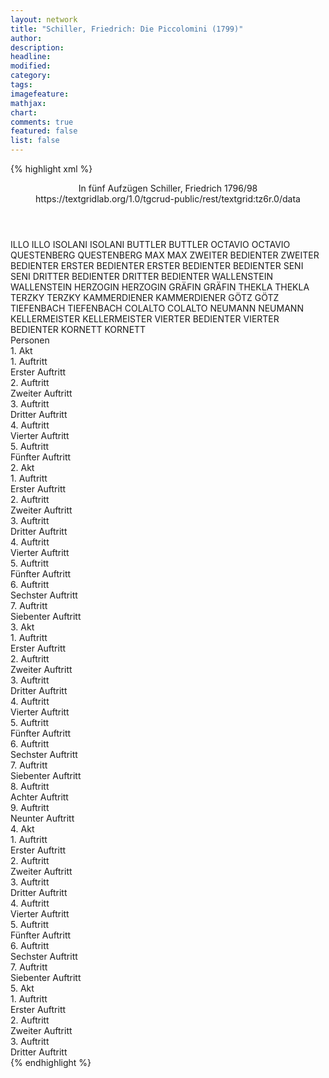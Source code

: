 ```yaml
---
layout: network
title: "Schiller, Friedrich: Die Piccolomini (1799)"
author:
description:
headline:
modified:
category:
tags:
imagefeature:
mathjax:
chart:
comments: true
featured: false
list: false
---
```

{% highlight xml %}
<?xml-model href="https://raw.githubusercontent.com/DLiNa/project/master/rules/lina.rnc"?><?xml-model href="https://raw.githubusercontent.com/DLiNa/project/master/rules/lina.sch"?>
<play xmlns="http://lina.digital">
  <header>
    <title>Die Piccolomini</title>
    <subtitle>In fünf Aufzügen</subtitle>
    <genretitle/>
    <author>Schiller, Friedrich</author>
    <date type="print"/>
    <date type="premiere" when="1799"/>
    <date type="written" when="1798">1796/98</date>
    <source>https://textgridlab.org/1.0/tgcrud-public/rest/textgrid:tz6r.0/data</source>
  </header>
  <personae>
    <character>
      <name>ILLO</name>
      <alias xml:id="illo">
        <name>ILLO</name>
      </alias>
    </character>
    <character>
      <name>ISOLANI</name>
      <alias xml:id="isolani">
        <name>ISOLANI</name>
      </alias>
    </character>
    <character>
      <name>BUTTLER</name>
      <alias xml:id="buttler">
        <name>BUTTLER</name>
      </alias>
    </character>
    <character>
      <name>OCTAVIO</name>
      <alias xml:id="octavio">
        <name>OCTAVIO</name>
      </alias>
    </character>
    <character>
      <name>QUESTENBERG</name>
      <alias xml:id="questenberg">
        <name>QUESTENBERG</name>
      </alias>
    </character>
    <character>
      <name>MAX</name>
      <alias xml:id="max">
        <name>MAX</name>
      </alias>
    </character>
    <character>
      <name>ZWEITER BEDIENTER</name>
      <alias xml:id="zweiter_bedienter">
        <name>ZWEITER BEDIENTER</name>
      </alias>
    </character>
    <character>
      <name>ERSTER BEDIENTER</name>
      <alias xml:id="erster_bedienter">
        <name>ERSTER BEDIENTER</name>
      </alias>
      <alias xml:id="bedienter">
        <name>BEDIENTER</name>
      </alias>
    </character>
    <character>
      <name>SENI</name>
      <alias xml:id="seni">
        <name>SENI</name>
      </alias>
    </character>
    <character>
      <name>DRITTER BEDIENTER</name>
      <alias xml:id="dritter_bedienter">
        <name>DRITTER BEDIENTER</name>
      </alias>
    </character>
    <character>
      <name>WALLENSTEIN</name>
      <alias xml:id="wallenstein">
        <name>WALLENSTEIN</name>
      </alias>
    </character>
    <character>
      <name>HERZOGIN</name>
      <alias xml:id="herzogin">
        <name>HERZOGIN</name>
      </alias>
    </character>
    <character>
      <name>GRÄFIN</name>
      <alias xml:id="gräfin">
        <name>GRÄFIN</name>
      </alias>
    </character>
    <character>
      <name>THEKLA</name>
      <alias xml:id="thekla">
        <name>THEKLA</name>
      </alias>
    </character>
    <character>
      <name>TERZKY</name>
      <alias xml:id="terzky">
        <name>TERZKY</name>
      </alias>
    </character>
    <character>
      <name>KAMMERDIENER</name>
      <alias xml:id="kammerdiener">
        <name>KAMMERDIENER</name>
      </alias>
    </character>
    <character>
      <name>GÖTZ</name>
      <alias xml:id="götz">
        <name>GÖTZ</name>
      </alias>
    </character>
    <character>
      <name>TIEFENBACH</name>
      <alias xml:id="tiefenbach">
        <name>TIEFENBACH</name>
      </alias>
    </character>
    <character>
      <name>COLALTO</name>
      <alias xml:id="colalto">
        <name>COLALTO</name>
      </alias>
    </character>
    <character>
      <name>NEUMANN</name>
      <alias xml:id="neumann">
        <name>NEUMANN</name>
      </alias>
    </character>
    <character>
      <name>KELLERMEISTER</name>
      <alias xml:id="kellermeister">
        <name>KELLERMEISTER</name>
      </alias>
    </character>
    <character>
      <name>VIERTER BEDIENTER</name>
      <alias xml:id="vierter_bedienter">
        <name>VIERTER BEDIENTER</name>
      </alias>
    </character>
    <character>
      <name>KORNETT</name>
      <alias xml:id="kornett">
        <name>KORNETT</name>
      </alias>
    </character>
  </personae>
  <text>
    <div>
      <head>Personen</head>
    </div>
    <div>
      <head>1. Akt</head>
      <div>
        <head>1. Auftritt</head>
        <div>
          <head>Erster Auftritt</head>
          <sp who="#illo">
            <amount n="12" unit="speech_acts"/>
            <amount n="212" unit="words"/>
            <amount n="34" unit="lines"/>
            <amount n="1193" unit="chars"/>
          </sp>
          <sp who="#isolani">
            <amount n="8" unit="speech_acts"/>
            <amount n="289" unit="words"/>
            <amount n="41" unit="lines"/>
            <amount n="1566" unit="chars"/>
          </sp>
          <sp who="#buttler">
            <amount n="9" unit="speech_acts"/>
            <amount n="104" unit="words"/>
            <amount n="17" unit="lines"/>
            <amount n="553" unit="chars"/>
          </sp>
        </div>
      </div>
      <div>
        <head>2. Auftritt</head>
        <div>
          <head>Zweiter Auftritt</head>
          <sp who="#octavio">
            <amount n="5" unit="speech_acts"/>
            <amount n="183" unit="words"/>
            <amount n="25" unit="lines"/>
            <amount n="1026" unit="chars"/>
          </sp>
          <sp who="#questenberg">
            <amount n="19" unit="speech_acts"/>
            <amount n="300" unit="words"/>
            <amount n="39" unit="lines"/>
            <amount n="1607" unit="chars"/>
          </sp>
          <sp who="#illo">
            <amount n="14" unit="speech_acts"/>
            <amount n="402" unit="words"/>
            <amount n="53" unit="lines"/>
            <amount n="2134" unit="chars"/>
          </sp>
          <sp who="#isolani">
            <amount n="7" unit="speech_acts"/>
            <amount n="190" unit="words"/>
            <amount n="25" unit="lines"/>
            <amount n="1011" unit="chars"/>
          </sp>
          <sp who="#buttler">
            <amount n="4" unit="speech_acts"/>
            <amount n="387" unit="words"/>
            <amount n="54" unit="lines"/>
            <amount n="2196" unit="chars"/>
          </sp>
        </div>
      </div>
      <div>
        <head>3. Auftritt</head>
        <div>
          <head>Dritter Auftritt</head>
          <sp who="#questenberg">
            <amount n="10" unit="speech_acts"/>
            <amount n="347" unit="words"/>
            <amount n="48" unit="lines"/>
            <amount n="1951" unit="chars"/>
          </sp>
          <sp who="#octavio">
            <amount n="10" unit="speech_acts"/>
            <amount n="453" unit="words"/>
            <amount n="63" unit="lines"/>
            <amount n="2517" unit="chars"/>
          </sp>
        </div>
      </div>
      <div>
        <head>4. Auftritt</head>
        <div>
          <head>Vierter Auftritt</head>
          <sp who="#max">
            <amount n="14" unit="speech_acts"/>
            <amount n="1044" unit="words"/>
            <amount n="136" unit="lines"/>
            <amount n="5517" unit="chars"/>
          </sp>
          <sp who="#octavio">
            <amount n="8" unit="speech_acts"/>
            <amount n="342" unit="words"/>
            <amount n="45" unit="lines"/>
            <amount n="1865" unit="chars"/>
          </sp>
          <sp who="#questenberg">
            <amount n="7" unit="speech_acts"/>
            <amount n="141" unit="words"/>
            <amount n="21" unit="lines"/>
            <amount n="766" unit="chars"/>
          </sp>
        </div>
      </div>
      <div>
        <head>5. Auftritt</head>
        <div>
          <head>Fünfter Auftritt</head>
          <sp who="#questenberg">
            <amount n="7" unit="speech_acts"/>
            <amount n="69" unit="words"/>
            <amount n="12" unit="lines"/>
            <amount n="310" unit="chars"/>
          </sp>
          <sp who="#octavio">
            <amount n="7" unit="speech_acts"/>
            <amount n="121" unit="words"/>
            <amount n="18" unit="lines"/>
            <amount n="618" unit="chars"/>
          </sp>
        </div>
      </div>
    </div>
    <div>
      <head>2. Akt</head>
      <div>
        <head>1. Auftritt</head>
        <div>
          <head>Erster Auftritt</head>
          <sp who="#bedienter">
            <amount n="1" unit="speech_acts"/>
            <amount n="16" unit="words"/>
            <amount n="2" unit="lines"/>
            <amount n="92" unit="chars"/>
          </sp>
          <sp who="#zweiter_bedienter">
            <amount n="5" unit="speech_acts"/>
            <amount n="58" unit="words"/>
            <amount n="9" unit="lines"/>
            <amount n="317" unit="chars"/>
          </sp>
          <sp who="#erster_bedienter">
            <amount n="2" unit="speech_acts"/>
            <amount n="13" unit="words"/>
            <amount n="3" unit="lines"/>
            <amount n="71" unit="chars"/>
          </sp>
          <sp who="#seni">
            <amount n="4" unit="speech_acts"/>
            <amount n="89" unit="words"/>
            <amount n="12" unit="lines"/>
            <amount n="438" unit="chars"/>
          </sp>
          <sp who="#dritter_bedienter">
            <amount n="2" unit="speech_acts"/>
            <amount n="34" unit="words"/>
            <amount n="4" unit="lines"/>
            <amount n="168" unit="chars"/>
          </sp>
        </div>
      </div>
      <div>
        <head>2. Auftritt</head>
        <div>
          <head>Zweiter Auftritt</head>
          <sp who="#wallenstein">
            <amount n="15" unit="speech_acts"/>
            <amount n="139" unit="words"/>
            <amount n="24" unit="lines"/>
            <amount n="796" unit="chars"/>
          </sp>
          <sp who="#herzogin">
            <amount n="15" unit="speech_acts"/>
            <amount n="476" unit="words"/>
            <amount n="69" unit="lines"/>
            <amount n="2618" unit="chars"/>
          </sp>
        </div>
      </div>
      <div>
        <head>3. Auftritt</head>
        <div>
          <head>Dritter Auftritt</head>
          <sp who="#gräfin">
            <amount n="1" unit="speech_acts"/>
            <amount n="36" unit="words"/>
            <amount n="5" unit="lines"/>
            <amount n="210" unit="chars"/>
          </sp>
          <sp who="#wallenstein">
            <amount n="3" unit="speech_acts"/>
            <amount n="159" unit="words"/>
            <amount n="22" unit="lines"/>
            <amount n="868" unit="chars"/>
          </sp>
          <sp who="#herzogin">
            <amount n="2" unit="speech_acts"/>
            <amount n="58" unit="words"/>
            <amount n="8" unit="lines"/>
            <amount n="326" unit="chars"/>
          </sp>
          <sp who="#thekla">
            <amount n="1" unit="speech_acts"/>
            <amount n="28" unit="words"/>
            <amount n="3" unit="lines"/>
            <amount n="139" unit="chars"/>
          </sp>
        </div>
      </div>
      <div>
        <head>4. Auftritt</head>
        <div>
          <head>Vierter Auftritt</head>
          <sp who="#gräfin">
            <amount n="3" unit="speech_acts"/>
            <amount n="45" unit="words"/>
            <amount n="6" unit="lines"/>
            <amount n="239" unit="chars"/>
          </sp>
          <sp who="#wallenstein">
            <amount n="3" unit="speech_acts"/>
            <amount n="92" unit="words"/>
            <amount n="12" unit="lines"/>
            <amount n="513" unit="chars"/>
          </sp>
          <sp who="#max">
            <amount n="3" unit="speech_acts"/>
            <amount n="166" unit="words"/>
            <amount n="21" unit="lines"/>
            <amount n="857" unit="chars"/>
          </sp>
          <sp who="#thekla">
            <amount n="1" unit="speech_acts"/>
            <amount n="26" unit="words"/>
            <amount n="3" unit="lines"/>
            <amount n="126" unit="chars"/>
          </sp>
          <sp who="#terzky">
            <amount n="1" unit="speech_acts"/>
            <amount n="6" unit="words"/>
            <amount n="1" unit="lines"/>
            <amount n="44" unit="chars"/>
          </sp>
        </div>
      </div>
      <div>
        <head>5. Auftritt</head>
        <div>
          <head>Fünfter Auftritt</head>
          <sp who="#wallenstein">
            <amount n="7" unit="speech_acts"/>
            <amount n="362" unit="words"/>
            <amount n="49" unit="lines"/>
            <amount n="1972" unit="chars"/>
          </sp>
          <sp who="#terzky">
            <amount n="7" unit="speech_acts"/>
            <amount n="223" unit="words"/>
            <amount n="31" unit="lines"/>
            <amount n="1183" unit="chars"/>
          </sp>
        </div>
      </div>
      <div>
        <head>6. Auftritt</head>
        <div>
          <head>Sechster Auftritt</head>
          <sp who="#wallenstein">
            <amount n="18" unit="speech_acts"/>
            <amount n="456" unit="words"/>
            <amount n="70" unit="lines"/>
            <amount n="2588" unit="chars"/>
          </sp>
          <sp who="#illo">
            <amount n="14" unit="speech_acts"/>
            <amount n="493" unit="words"/>
            <amount n="72" unit="lines"/>
            <amount n="2793" unit="chars"/>
          </sp>
          <sp who="#terzky">
            <amount n="6" unit="speech_acts"/>
            <amount n="50" unit="words"/>
            <amount n="10" unit="lines"/>
            <amount n="281" unit="chars"/>
          </sp>
          <sp who="#kammerdiener">
            <amount n="1" unit="speech_acts"/>
            <amount n="3" unit="words"/>
            <amount n="1" unit="lines"/>
            <amount n="19" unit="chars"/>
          </sp>
        </div>
      </div>
      <div>
        <head>7. Auftritt</head>
        <div>
          <head>Siebenter Auftritt</head>
          <sp who="#wallenstein">
            <amount n="25" unit="speech_acts"/>
            <amount n="1138" unit="words"/>
            <amount n="160" unit="lines"/>
            <amount n="6292" unit="chars"/>
          </sp>
          <sp who="#questenberg">
            <amount n="16" unit="speech_acts"/>
            <amount n="822" unit="words"/>
            <amount n="119" unit="lines"/>
            <amount n="4694" unit="chars"/>
          </sp>
          <sp who="#max">
            <amount n="5" unit="speech_acts"/>
            <amount n="86" unit="words"/>
            <amount n="13" unit="lines"/>
            <amount n="469" unit="chars"/>
          </sp>
          <sp who="#buttler">
            <amount n="4" unit="speech_acts"/>
            <amount n="46" unit="words"/>
            <amount n="7" unit="lines"/>
            <amount n="253" unit="chars"/>
          </sp>
          <sp who="#illo">
            <amount n="2" unit="speech_acts"/>
            <amount n="7" unit="words"/>
            <amount n="2" unit="lines"/>
            <amount n="29" unit="chars"/>
          </sp>
          <sp who="#isolani">
            <amount n="2" unit="speech_acts"/>
            <amount n="12" unit="words"/>
            <amount n="2" unit="lines"/>
            <amount n="57" unit="chars"/>
          </sp>
          <sp who="#terzky">
            <amount n="1" unit="speech_acts"/>
            <amount n="8" unit="words"/>
            <amount n="1" unit="lines"/>
            <amount n="48" unit="chars"/>
          </sp>
          <sp who="#götz">
            <amount n="1" unit="speech_acts"/>
            <amount n="8" unit="words"/>
            <amount n="1" unit="lines"/>
            <amount n="35" unit="chars"/>
          </sp>
          <sp who="#tiefenbach">
            <amount n="1" unit="speech_acts"/>
            <amount n="9" unit="words"/>
            <amount n="1" unit="lines"/>
            <amount n="40" unit="chars"/>
          </sp>
          <sp who="#colalto">
            <amount n="1" unit="speech_acts"/>
            <amount n="8" unit="words"/>
            <amount n="1" unit="lines"/>
            <amount n="42" unit="chars"/>
          </sp>
        </div>
      </div>
    </div>
    <div>
      <head>3. Akt</head>
      <div>
        <head>1. Auftritt</head>
        <div>
          <head>Erster Auftritt</head>
          <sp who="#terzky">
            <amount n="8" unit="speech_acts"/>
            <amount n="216" unit="words"/>
            <amount n="29" unit="lines"/>
            <amount n="1137" unit="chars"/>
          </sp>
          <sp who="#illo">
            <amount n="7" unit="speech_acts"/>
            <amount n="443" unit="words"/>
            <amount n="59" unit="lines"/>
            <amount n="2327" unit="chars"/>
          </sp>
        </div>
      </div>
      <div>
        <head>2. Auftritt</head>
        <div>
          <head>Zweiter Auftritt</head>
          <sp who="#terzky">
            <amount n="5" unit="speech_acts"/>
            <amount n="101" unit="words"/>
            <amount n="14" unit="lines"/>
            <amount n="519" unit="chars"/>
          </sp>
          <sp who="#gräfin">
            <amount n="5" unit="speech_acts"/>
            <amount n="110" unit="words"/>
            <amount n="16" unit="lines"/>
            <amount n="602" unit="chars"/>
          </sp>
          <sp who="#bedienter">
            <amount n="1" unit="speech_acts"/>
            <amount n="2" unit="words"/>
            <amount n="1" unit="lines"/>
            <amount n="13" unit="chars"/>
          </sp>
          <sp who="#illo">
            <amount n="1" unit="speech_acts"/>
            <amount n="12" unit="words"/>
            <amount n="2" unit="lines"/>
            <amount n="63" unit="chars"/>
          </sp>
        </div>
      </div>
      <div>
        <head>3. Auftritt</head>
        <div>
          <head>Dritter Auftritt</head>
          <sp who="#max">
            <amount n="11" unit="speech_acts"/>
            <amount n="613" unit="words"/>
            <amount n="85" unit="lines"/>
            <amount n="3184" unit="chars"/>
          </sp>
          <sp who="#gräfin">
            <amount n="10" unit="speech_acts"/>
            <amount n="201" unit="words"/>
            <amount n="30" unit="lines"/>
            <amount n="1066" unit="chars"/>
          </sp>
        </div>
      </div>
      <div>
        <head>4. Auftritt</head>
        <div>
          <head>Vierter Auftritt</head>
          <sp who="#max">
            <amount n="9" unit="speech_acts"/>
            <amount n="579" unit="words"/>
            <amount n="79" unit="lines"/>
            <amount n="3158" unit="chars"/>
          </sp>
          <sp who="#thekla">
            <amount n="12" unit="speech_acts"/>
            <amount n="495" unit="words"/>
            <amount n="66" unit="lines"/>
            <amount n="2676" unit="chars"/>
          </sp>
          <sp who="#gräfin">
            <amount n="8" unit="speech_acts"/>
            <amount n="162" unit="words"/>
            <amount n="20" unit="lines"/>
            <amount n="844" unit="chars"/>
          </sp>
        </div>
      </div>
      <div>
        <head>5. Auftritt</head>
        <div>
          <head>Fünfter Auftritt</head>
          <sp who="#thekla">
            <amount n="7" unit="speech_acts"/>
            <amount n="254" unit="words"/>
            <amount n="35" unit="lines"/>
            <amount n="1284" unit="chars"/>
          </sp>
          <sp who="#max">
            <amount n="6" unit="speech_acts"/>
            <amount n="162" unit="words"/>
            <amount n="23" unit="lines"/>
            <amount n="850" unit="chars"/>
          </sp>
        </div>
      </div>
      <div>
        <head>6. Auftritt</head>
        <div>
          <head>Sechster Auftritt</head>
          <sp who="#gräfin">
            <amount n="7" unit="speech_acts"/>
            <amount n="74" unit="words"/>
            <amount n="12" unit="lines"/>
            <amount n="396" unit="chars"/>
          </sp>
          <sp who="#thekla">
            <amount n="5" unit="speech_acts"/>
            <amount n="68" unit="words"/>
            <amount n="10" unit="lines"/>
            <amount n="336" unit="chars"/>
          </sp>
          <sp who="#max">
            <amount n="3" unit="speech_acts"/>
            <amount n="23" unit="words"/>
            <amount n="5" unit="lines"/>
            <amount n="109" unit="chars"/>
          </sp>
        </div>
      </div>
      <div>
        <head>7. Auftritt</head>
        <div>
          <head>Siebenter Auftritt</head>
        </div>
      </div>
      <div>
        <head>8. Auftritt</head>
        <div>
          <head>Achter Auftritt</head>
          <sp who="#gräfin">
            <amount n="17" unit="speech_acts"/>
            <amount n="618" unit="words"/>
            <amount n="84" unit="lines"/>
            <amount n="3361" unit="chars"/>
          </sp>
          <sp who="#thekla">
            <amount n="16" unit="speech_acts"/>
            <amount n="303" unit="words"/>
            <amount n="45" unit="lines"/>
            <amount n="1624" unit="chars"/>
          </sp>
        </div>
      </div>
      <div>
        <head>9. Auftritt</head>
        <div>
          <head>Neunter Auftritt</head>
        </div>
      </div>
    </div>
    <div>
      <head>4. Akt</head>
      <div>
        <head>1. Auftritt</head>
        <div>
          <head>Erster Auftritt</head>
          <sp who="#isolani">
            <amount n="4" unit="speech_acts"/>
            <amount n="112" unit="words"/>
            <amount n="16" unit="lines"/>
            <amount n="601" unit="chars"/>
          </sp>
          <sp who="#colalto #götz">
            <amount n="1" unit="speech_acts"/>
            <amount n="2" unit="words"/>
            <amount n="1" unit="lines"/>
            <amount n="17" unit="chars"/>
          </sp>
          <sp who="#terzky">
            <amount n="4" unit="speech_acts"/>
            <amount n="49" unit="words"/>
            <amount n="7" unit="lines"/>
            <amount n="285" unit="chars"/>
          </sp>
          <sp who="#max">
            <amount n="2" unit="speech_acts"/>
            <amount n="177" unit="words"/>
            <amount n="1" unit="lines"/>
            <amount n="1161" unit="chars"/>
          </sp>
        </div>
      </div>
      <div>
        <head>2. Auftritt</head>
        <div>
          <head>Zweiter Auftritt</head>
          <sp who="#terzky">
            <amount n="2" unit="speech_acts"/>
            <amount n="32" unit="words"/>
            <amount n="4" unit="lines"/>
            <amount n="181" unit="chars"/>
          </sp>
          <sp who="#neumann">
            <amount n="1" unit="speech_acts"/>
            <amount n="22" unit="words"/>
            <amount n="3" unit="lines"/>
            <amount n="117" unit="chars"/>
          </sp>
        </div>
      </div>
      <div>
        <head>3. Auftritt</head>
        <div>
          <head>Dritter Auftritt</head>
          <sp who="#illo">
            <amount n="3" unit="speech_acts"/>
            <amount n="91" unit="words"/>
            <amount n="13" unit="lines"/>
            <amount n="466" unit="chars"/>
          </sp>
          <sp who="#terzky">
            <amount n="3" unit="speech_acts"/>
            <amount n="26" unit="words"/>
            <amount n="4" unit="lines"/>
            <amount n="138" unit="chars"/>
          </sp>
        </div>
      </div>
      <div>
        <head>4. Auftritt</head>
        <div>
          <head>Vierter Auftritt</head>
          <sp who="#buttler">
            <amount n="8" unit="speech_acts"/>
            <amount n="490" unit="words"/>
            <amount n="67" unit="lines"/>
            <amount n="2739" unit="chars"/>
          </sp>
          <sp who="#illo">
            <amount n="5" unit="speech_acts"/>
            <amount n="49" unit="words"/>
            <amount n="7" unit="lines"/>
            <amount n="269" unit="chars"/>
          </sp>
          <sp who="#terzky">
            <amount n="3" unit="speech_acts"/>
            <amount n="39" unit="words"/>
            <amount n="6" unit="lines"/>
            <amount n="229" unit="chars"/>
          </sp>
        </div>
      </div>
      <div>
        <head>5. Auftritt</head>
        <div>
          <head>Fünfter Auftritt</head>
          <sp who="#kellermeister">
            <amount n="15" unit="speech_acts"/>
            <amount n="517" unit="words"/>
            <amount n="69" unit="lines"/>
            <amount n="2788" unit="chars"/>
          </sp>
          <sp who="#neumann">
            <amount n="8" unit="speech_acts"/>
            <amount n="183" unit="words"/>
            <amount n="25" unit="lines"/>
            <amount n="1000" unit="chars"/>
          </sp>
          <sp who="#bedienter">
            <amount n="2" unit="speech_acts"/>
            <amount n="15" unit="words"/>
            <amount n="3" unit="lines"/>
            <amount n="87" unit="chars"/>
          </sp>
          <sp who="#zweiter_bedienter">
            <amount n="4" unit="speech_acts"/>
            <amount n="54" unit="words"/>
            <amount n="8" unit="lines"/>
            <amount n="308" unit="chars"/>
          </sp>
          <sp who="#erster_bedienter">
            <amount n="2" unit="speech_acts"/>
            <amount n="6" unit="words"/>
            <amount n="2" unit="lines"/>
            <amount n="31" unit="chars"/>
          </sp>
          <sp who="#dritter_bedienter">
            <amount n="2" unit="speech_acts"/>
            <amount n="28" unit="words"/>
            <amount n="4" unit="lines"/>
            <amount n="135" unit="chars"/>
          </sp>
          <sp who="#vierter_bedienter">
            <amount n="1" unit="speech_acts"/>
            <amount n="23" unit="words"/>
            <amount n="3" unit="lines"/>
            <amount n="114" unit="chars"/>
          </sp>
        </div>
      </div>
      <div>
        <head>6. Auftritt</head>
        <div>
          <head>Sechster Auftritt</head>
          <sp who="#isolani">
            <amount n="7" unit="speech_acts"/>
            <amount n="85" unit="words"/>
            <amount n="12" unit="lines"/>
            <amount n="481" unit="chars"/>
          </sp>
          <sp who="#götz">
            <amount n="6" unit="speech_acts"/>
            <amount n="46" unit="words"/>
            <amount n="8" unit="lines"/>
            <amount n="265" unit="chars"/>
          </sp>
          <sp who="#tiefenbach">
            <amount n="5" unit="speech_acts"/>
            <amount n="56" unit="words"/>
            <amount n="8" unit="lines"/>
            <amount n="301" unit="chars"/>
          </sp>
          <sp who="#terzky">
            <amount n="9" unit="speech_acts"/>
            <amount n="74" unit="words"/>
            <amount n="12" unit="lines"/>
            <amount n="451" unit="chars"/>
          </sp>
          <sp who="#octavio">
            <amount n="8" unit="speech_acts"/>
            <amount n="132" unit="words"/>
            <amount n="18" unit="lines"/>
            <amount n="726" unit="chars"/>
          </sp>
          <sp who="#buttler">
            <amount n="3" unit="speech_acts"/>
            <amount n="27" unit="words"/>
            <amount n="3" unit="lines"/>
            <amount n="130" unit="chars"/>
          </sp>
          <sp who="#max">
            <amount n="3" unit="speech_acts"/>
            <amount n="21" unit="words"/>
            <amount n="3" unit="lines"/>
            <amount n="108" unit="chars"/>
          </sp>
        </div>
      </div>
      <div>
        <head>7. Auftritt</head>
        <div>
          <head>Siebenter Auftritt</head>
          <sp who="#illo">
            <amount n="11" unit="speech_acts"/>
            <amount n="189" unit="words"/>
            <amount n="26" unit="lines"/>
            <amount n="1010" unit="chars"/>
          </sp>
          <sp who="#götz #buttler">
            <amount n="1" unit="speech_acts"/>
            <amount n="4" unit="words"/>
            <amount n="1" unit="lines"/>
            <amount n="24" unit="chars"/>
          </sp>
          <sp who="#terzky">
            <amount n="9" unit="speech_acts"/>
            <amount n="78" unit="words"/>
            <amount n="11" unit="lines"/>
            <amount n="417" unit="chars"/>
          </sp>
          <sp who="#isolani">
            <amount n="6" unit="speech_acts"/>
            <amount n="83" unit="words"/>
            <amount n="14" unit="lines"/>
            <amount n="474" unit="chars"/>
          </sp>
          <sp who="#max">
            <amount n="8" unit="speech_acts"/>
            <amount n="72" unit="words"/>
            <amount n="11" unit="lines"/>
            <amount n="367" unit="chars"/>
          </sp>
          <sp who="#terzky #isolani">
            <amount n="1" unit="speech_acts"/>
            <amount n="4" unit="words"/>
            <amount n="1" unit="lines"/>
            <amount n="28" unit="chars"/>
          </sp>
          <sp who="#octavio">
            <amount n="1" unit="speech_acts"/>
            <amount n="4" unit="words"/>
            <amount n="1" unit="lines"/>
            <amount n="20" unit="chars"/>
          </sp>
          <sp who="#tiefenbach">
            <amount n="3" unit="speech_acts"/>
            <amount n="28" unit="words"/>
            <amount n="4" unit="lines"/>
            <amount n="153" unit="chars"/>
          </sp>
          <sp who="#götz">
            <amount n="1" unit="speech_acts"/>
            <amount n="6" unit="words"/>
            <amount n="1" unit="lines"/>
            <amount n="23" unit="chars"/>
          </sp>
          <sp who="#buttler">
            <amount n="1" unit="speech_acts"/>
            <amount n="30" unit="words"/>
            <amount n="4" unit="lines"/>
            <amount n="167" unit="chars"/>
          </sp>
        </div>
      </div>
    </div>
    <div>
      <head>5. Akt</head>
      <div>
        <head>1. Auftritt</head>
        <div>
          <head>Erster Auftritt</head>
          <sp who="#octavio">
            <amount n="39" unit="speech_acts"/>
            <amount n="1493" unit="words"/>
            <amount n="210" unit="lines"/>
            <amount n="8098" unit="chars"/>
          </sp>
          <sp who="#kammerdiener">
            <amount n="1" unit="speech_acts"/>
            <amount n="3" unit="words"/>
            <amount n="1" unit="lines"/>
            <amount n="19" unit="chars"/>
          </sp>
          <sp who="#max">
            <amount n="38" unit="speech_acts"/>
            <amount n="736" unit="words"/>
            <amount n="104" unit="lines"/>
            <amount n="3951" unit="chars"/>
          </sp>
        </div>
      </div>
      <div>
        <head>2. Auftritt</head>
        <div>
          <head>Zweiter Auftritt</head>
          <sp who="#octavio">
            <amount n="16" unit="speech_acts"/>
            <amount n="153" unit="words"/>
            <amount n="27" unit="lines"/>
            <amount n="813" unit="chars"/>
          </sp>
          <sp who="#kammerdiener">
            <amount n="2" unit="speech_acts"/>
            <amount n="13" unit="words"/>
            <amount n="2" unit="lines"/>
            <amount n="59" unit="chars"/>
          </sp>
          <sp who="#kornett">
            <amount n="13" unit="speech_acts"/>
            <amount n="148" unit="words"/>
            <amount n="25" unit="lines"/>
            <amount n="859" unit="chars"/>
          </sp>
        </div>
      </div>
      <div>
        <head>3. Auftritt</head>
        <div>
          <head>Dritter Auftritt</head>
          <sp who="#octavio">
            <amount n="5" unit="speech_acts"/>
            <amount n="139" unit="words"/>
            <amount n="22" unit="lines"/>
            <amount n="797" unit="chars"/>
          </sp>
          <sp who="#max">
            <amount n="5" unit="speech_acts"/>
            <amount n="283" unit="words"/>
            <amount n="37" unit="lines"/>
            <amount n="1499" unit="chars"/>
          </sp>
        </div>
      </div>
    </div>
  </text>
</play>
{% endhighlight %}